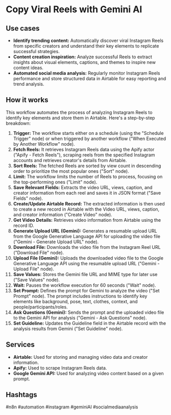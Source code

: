 # Copy Viral Reels with Gemini AI

## Use cases

- **Identify trending content:** Automatically discover viral Instagram Reels from specific creators and understand their key elements to replicate successful strategies.
- **Content creation inspiration:** Analyze successful Reels to extract insights about visual elements, captions, and themes to inspire new content ideas.
- **Automated social media analysis:** Regularly monitor Instagram Reels performance and store structured data in Airtable for easy reporting and trend analysis.

## How it works

This workflow automates the process of analyzing Instagram Reels to identify key elements and store them in Airtable. Here's a step-by-step breakdown:

1.  **Trigger:** The workflow starts either on a schedule (using the "Schedule Trigger" node) or when triggered by another workflow ("When Executed by Another Workflow" node).
2.  **Fetch Reels:** It retrieves Instagram Reels data using the Apify actor ("Apify - Fetch Reels"), scraping reels from the specified Instagram accounts and retrieves creator's details from Airtable.
3.  **Sort Reels:** The fetched Reels are sorted by view count in descending order to prioritize the most popular ones ("Sort" node).
4.  **Limit:** The workflow limits the number of Reels to process, focusing on the top-performing ones ("Limit" node).
5.  **Save Relevant Fields:** Extracts the video URL, views, caption, and creator information from each reel and saves it in JSON format ("Save Fields" node).
6.  **Create/Update Airtable Record:** The extracted information is then used to create a new record in Airtable with the Video URL, views, caption, and creator information ("Create Video" node).
7. **Get Video Details:**  Retrieves video information from Airtable using the record ID.
8. **Generate Upload URL (Gemini):** Generates a resumable upload URL from the Google Generative Language API for uploading the video file ("Gemini - Generate Upload URL" node).
9. **Download File:** Downloads the video file from the Instagram Reel URL ("Download File" node).
10. **Upload File (Gemini):** Uploads the downloaded video file to the Google Generative Language API using the resumable upload URL ("Gemini - Upload File" node).
11. **Save Values:** Stores the Gemini file URL and MIME type for later use ("Save Values" node).
12. **Wait:** Pauses the workflow execution for 60 seconds ("Wait" node).
13. **Set Prompt:** Defines the prompt for Gemini to analyze the video ("Set Prompt" node). The prompt includes instructions to identify key elements like background, pose, text, clothes, context, and people/participants/roles.
14. **Ask Questions (Gemini):** Sends the prompt and the uploaded video file to the Gemini API for analysis ("Gemini - Ask Questions" node).
15. **Set Guideline:** Updates the Guideline field in the Airtable record with the analysis results from Gemini ("Set Guideline" node).

## Services

-   **Airtable:** Used for storing and managing video data and creator information.
-   **Apify:** Used to scrape Instagram Reels data.
-   **Google Gemini API:** Used for analyzing video content based on a given prompt.

## Hashtags

#n8n #automation #instagram #geminiAI #socialmediaanalysis
